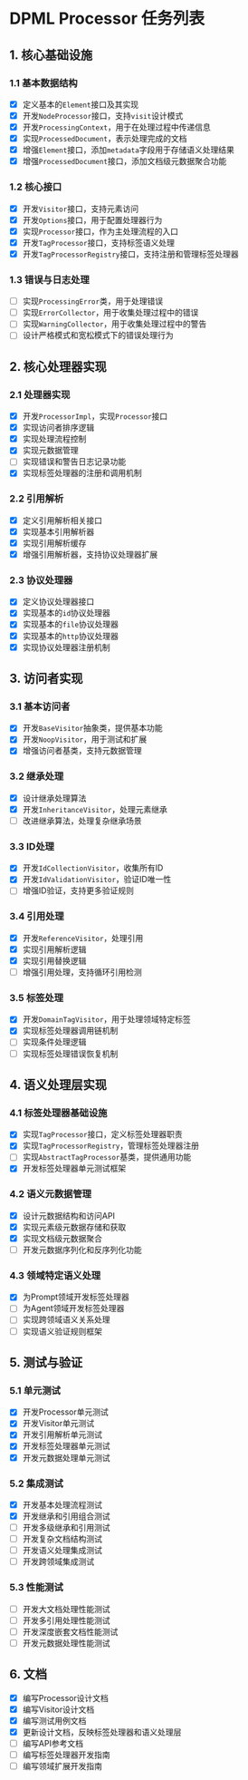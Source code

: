 # DPML Processor 任务列表

## 1. 核心基础设施

### 1.1 基本数据结构

- [x] 定义基本的`Element`接口及其实现
- [x] 开发`NodeProcessor`接口，支持`visit`设计模式
- [x] 开发`ProcessingContext`，用于在处理过程中传递信息
- [x] 实现`ProcessedDocument`，表示处理完成的文档
- [x] 增强`Element`接口，添加`metadata`字段用于存储语义处理结果
- [x] 增强`ProcessedDocument`接口，添加文档级元数据聚合功能

### 1.2 核心接口

- [x] 开发`Visitor`接口，支持元素访问
- [x] 开发`Options`接口，用于配置处理器行为
- [x] 实现`Processor`接口，作为主处理流程的入口
- [x] 开发`TagProcessor`接口，支持标签语义处理
- [x] 开发`TagProcessorRegistry`接口，支持注册和管理标签处理器

### 1.3 错误与日志处理

- [ ] 实现`ProcessingError`类，用于处理错误
- [ ] 实现`ErrorCollector`，用于收集处理过程中的错误
- [ ] 实现`WarningCollector`，用于收集处理过程中的警告
- [ ] 设计严格模式和宽松模式下的错误处理行为

## 2. 核心处理器实现

### 2.1 处理器实现

- [x] 开发`ProcessorImpl`，实现`Processor`接口
- [x] 实现访问者排序逻辑
- [x] 实现处理流程控制
- [x] 实现元数据管理
- [ ] 实现错误和警告日志记录功能
- [x] 实现标签处理器的注册和调用机制

### 2.2 引用解析

- [x] 定义引用解析相关接口
- [x] 实现基本引用解析器
- [x] 实现引用解析缓存
- [x] 增强引用解析器，支持协议处理器扩展

### 2.3 协议处理器

- [x] 定义协议处理器接口
- [x] 实现基本的`id`协议处理器
- [x] 实现基本的`file`协议处理器
- [x] 实现基本的`http`协议处理器
- [x] 实现协议处理器注册机制

## 3. 访问者实现

### 3.1 基本访问者

- [x] 开发`BaseVisitor`抽象类，提供基本功能
- [x] 开发`NoopVisitor`，用于测试和扩展
- [x] 增强访问者基类，支持元数据管理

### 3.2 继承处理

- [x] 设计继承处理算法
- [x] 开发`InheritanceVisitor`，处理元素继承
- [ ] 改进继承算法，处理复杂继承场景

### 3.3 ID处理

- [x] 开发`IdCollectionVisitor`，收集所有ID
- [x] 开发`IdValidationVisitor`，验证ID唯一性
- [ ] 增强ID验证，支持更多验证规则

### 3.4 引用处理

- [x] 开发`ReferenceVisitor`，处理引用
- [x] 实现引用解析逻辑
- [x] 实现引用替换逻辑
- [ ] 增强引用处理，支持循环引用检测

### 3.5 标签处理

- [x] 开发`DomainTagVisitor`，用于处理领域特定标签
- [x] 实现标签处理器调用链机制
- [ ] 实现条件处理逻辑
- [ ] 实现标签处理错误恢复机制

## 4. 语义处理层实现

### 4.1 标签处理器基础设施

- [x] 实现`TagProcessor`接口，定义标签处理器职责
- [x] 实现`TagProcessorRegistry`，管理标签处理器注册
- [ ] 实现`AbstractTagProcessor`基类，提供通用功能
- [x] 开发标签处理器单元测试框架

### 4.2 语义元数据管理

- [x] 设计元数据结构和访问API
- [x] 实现元素级元数据存储和获取
- [x] 实现文档级元数据聚合
- [ ] 开发元数据序列化和反序列化功能

### 4.3 领域特定语义处理

- [x] 为Prompt领域开发标签处理器
- [ ] 为Agent领域开发标签处理器
- [ ] 实现跨领域语义关系处理
- [ ] 实现语义验证规则框架

## 5. 测试与验证

### 5.1 单元测试

- [x] 开发Processor单元测试
- [x] 开发Visitor单元测试
- [x] 开发引用解析单元测试
- [x] 开发标签处理器单元测试
- [x] 开发元数据处理单元测试

### 5.2 集成测试

- [x] 开发基本处理流程测试
- [x] 开发继承和引用组合测试
- [ ] 开发多级继承和引用测试
- [ ] 开发复杂文档结构测试
- [ ] 开发语义处理集成测试
- [ ] 开发跨领域集成测试

### 5.3 性能测试

- [ ] 开发大文档处理性能测试
- [ ] 开发多引用处理性能测试
- [ ] 开发深度嵌套文档性能测试
- [ ] 开发元数据处理性能测试

## 6. 文档

- [x] 编写Processor设计文档
- [x] 编写Visitor设计文档
- [x] 编写测试用例文档
- [x] 更新设计文档，反映标签处理器和语义处理层
- [ ] 编写API参考文档
- [ ] 编写标签处理器开发指南
- [ ] 编写领域扩展开发指南